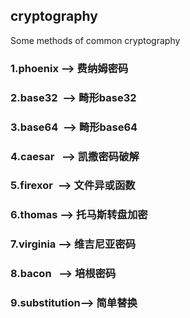 ## cryptography
Some methods of common cryptography

### 1.phoenix  --> 费纳姆密码
### 2.base32&nbsp;&nbsp;--> 畸形base32
### 3.base64&nbsp;&nbsp;--> 畸形base64
### 4.caesar&nbsp;&nbsp;&nbsp;--> 凯撒密码破解
### 5.firexor&nbsp;&nbsp;--> 文件异或函数
### 6.thomas&nbsp;--> 托马斯转盘加密
### 7.virginia&nbsp;--> 维吉尼亚密码
### 8.bacon&nbsp;&nbsp;&nbsp;--> 培根密码
### 9.substitution--> 简单替换
